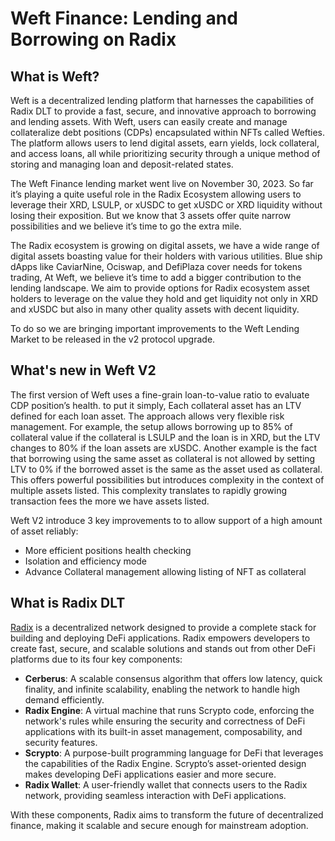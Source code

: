 # Weft Finance: Lending and Borrowing on Radix

## What is Weft?

Weft is a decentralized lending platform that harnesses the capabilities of Radix DLT to provide a fast, secure, and innovative approach to borrowing and lending assets. With Weft, users can easily create and manage collateralize debt positions (CDPs) encapsulated within NFTs called Wefties. The platform allows users to lend digital assets, earn yields, lock collateral, and access loans, all while prioritizing security through a unique method of storing and managing loan and deposit-related states.

The Weft Finance lending market went live on November 30, 2023. So far it’s playing a quite useful role in the Radix Ecosystem allowing users to leverage their XRD, LSULP, or xUSDC to get xUSDC or XRD liquidity without losing their exposition. But we know that 3 assets offer quite narrow possibilities and we believe it’s time to go the extra mile.

The Radix ecosystem is growing on digital assets, we have a wide range of digital assets boasting value for their holders with various utilities. Blue ship dApps like CaviarNine, Ociswap, and DefiPlaza cover needs for tokens trading, At Weft, we believe it’s time to add a bigger contribution to the lending landscape. We aim to provide options for Radix ecosystem asset holders to leverage on the value they hold and get liquidity not only in XRD and xUSDC but also in many other quality assets with decent liquidity.

To do so we are bringing important improvements to the Weft Lending Market to be released in the v2 protocol upgrade.


## What's new in Weft V2

The first version of Weft uses a fine-grain loan-to-value ratio to evaluate CDP position’s health. to put it simply, Each collateral asset has an LTV defined for each loan asset. The approach allows very flexible risk management. For example, the setup allows borrowing up to 85% of collateral value if the collateral is LSULP and the loan is in XRD, but the LTV changes to 80% if the loan assets are xUSDC. Another example is the fact that borrowing using the same asset as collateral is not allowed by setting LTV to 0% if the borrowed asset is the same as the asset used as collateral. This offers powerful possibilities but introduces complexity in the context of multiple assets listed. This complexity translates to rapidly growing transaction fees the more we have assets listed.

Weft V2 introduce 3 key improvements to to allow support of a high amount of asset reliably:

* More efficient positions health checking
* Isolation and efficiency mode
* Advance Collateral management allowing listing of NFT as collateral

## What is Radix DLT

[Radix](https://www.radixdlt.com/full-stack) is a decentralized network designed to provide a complete stack for building and deploying DeFi applications. Radix empowers developers to create fast, secure, and scalable solutions and stands out from other DeFi platforms due to its four key components:
- **Cerberus**: A scalable consensus algorithm that offers low latency, quick finality, and infinite scalability, enabling the network to handle high demand efficiently.
- **Radix Engine**: A virtual machine that runs Scrypto code, enforcing the network's rules while ensuring the security and correctness of DeFi applications with its built-in asset management, composability, and security features.
- **Scrypto**: A purpose-built programming language for DeFi that leverages the capabilities of the Radix Engine. Scrypto’s asset-oriented design makes developing DeFi applications easier and more secure.
- **Radix Wallet**: A user-friendly wallet that connects users to the Radix network, providing seamless interaction with DeFi applications.

With these components, Radix aims to transform the future of decentralized finance, making it scalable and secure enough for mainstream adoption.

